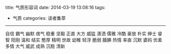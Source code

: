 title: 气质形容词
date: 2014-03-19 13:08:16
tags:
- 气质
categories: 读者集萃
---

自信 霸气 幽默 痞气 稳重 坚毅 正直 大方 威猛 潇洒 儒雅 冷酷 豪放 朴实 绅士 睿智 阳刚 温和 结实 憨厚 精明 世故 幼稚 轻浮 脆弱 腼腆 热情 率直 沉默 婆妈 优柔 多情 大气 威武 成熟 沉稳 清新 
